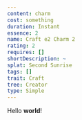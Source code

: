 ```yaml
---
content: charm
cost: something
duration: Instant
essence: 2
name: Craft e2 Charm 2
rating: 2
requires: []
shortDescription: ~
splat: Second Sunrise
tags: []
trait: Craft
tree: Creator
type: Simple
---
```


Hello **world**!
